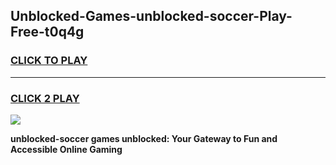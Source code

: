 
## Unblocked-Games-unblocked-soccer-Play-Free-t0q4g
<h3>
<a href="https://premium76.site?title=unblocked-soccer&ref=10A">CLICK TO PLAY</a></h3>
<hr>

<h3>
<a href="https://premium76.site?title=unblocked-soccer&ref=10A">CLICK 2 PLAY</a>
  
</h3>

<a href="https://premium76.site?title=unblocked-soccer&ref=10A"><img src="https://clearcache.store/games.png"></a>


**unblocked-soccer games unblocked: Your Gateway to Fun and Accessible Online Gaming**
